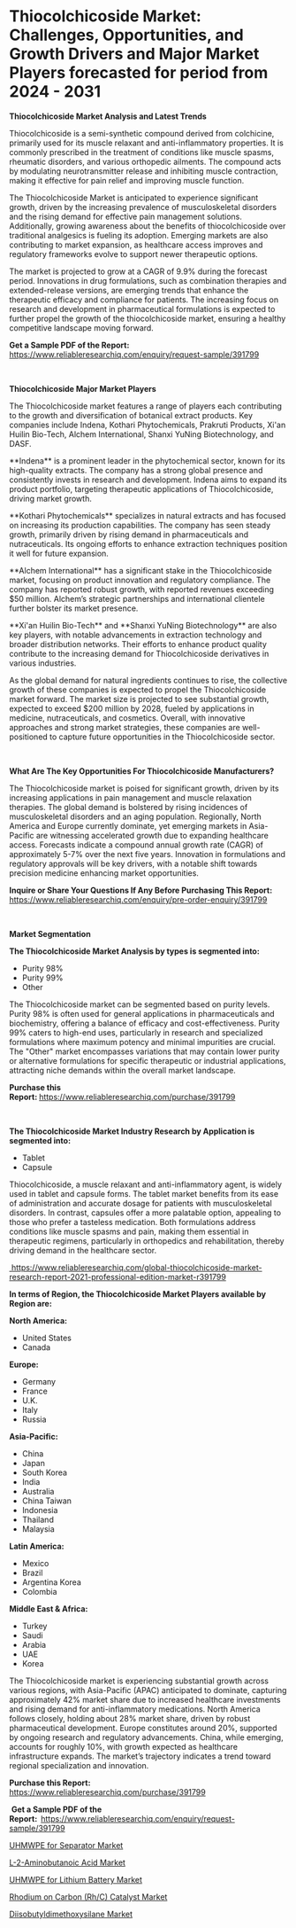 <p><h1>Thiocolchicoside Market: Challenges, Opportunities, and Growth Drivers and Major Market Players forecasted for period from 2024 - 2031</h1></p><p><strong>Thiocolchicoside Market Analysis and Latest Trends</strong></p>
<p><p>Thiocolchicoside is a semi-synthetic compound derived from colchicine, primarily used for its muscle relaxant and anti-inflammatory properties. It is commonly prescribed in the treatment of conditions like muscle spasms, rheumatic disorders, and various orthopedic ailments. The compound acts by modulating neurotransmitter release and inhibiting muscle contraction, making it effective for pain relief and improving muscle function.</p><p>The Thiocolchicoside Market is anticipated to experience significant growth, driven by the increasing prevalence of musculoskeletal disorders and the rising demand for effective pain management solutions. Additionally, growing awareness about the benefits of thiocolchicoside over traditional analgesics is fueling its adoption. Emerging markets are also contributing to market expansion, as healthcare access improves and regulatory frameworks evolve to support newer therapeutic options.</p><p>The market is projected to grow at a CAGR of 9.9% during the forecast period. Innovations in drug formulations, such as combination therapies and extended-release versions, are emerging trends that enhance the therapeutic efficacy and compliance for patients. The increasing focus on research and development in pharmaceutical formulations is expected to further propel the growth of the thiocolchicoside market, ensuring a healthy competitive landscape moving forward.</p></p>
<p><strong>Get a Sample PDF of the Report:&nbsp;</strong> <a href="https://www.reliableresearchiq.com/enquiry/request-sample/391799?utm_campaign=1732&utm_medium=2&utm_source=Github&utm_content=ia&utm_term=26102024&utm_id=thiocolchicoside">https://www.reliableresearchiq.com/enquiry/request-sample/391799</a></p>
<p>&nbsp;</p>
<p><strong>Thiocolchicoside Major Market Players</strong></p>
<p><p>The Thiocolchicoside market features a range of players each contributing to the growth and diversification of botanical extract products. Key companies include Indena, Kothari Phytochemicals, Prakruti Products, Xi'an Huilin Bio-Tech, Alchem International, Shanxi YuNing Biotechnology, and DASF.</p><p>**Indena** is a prominent leader in the phytochemical sector, known for its high-quality extracts. The company has a strong global presence and consistently invests in research and development. Indena aims to expand its product portfolio, targeting therapeutic applications of Thiocolchicoside, driving market growth.</p><p>**Kothari Phytochemicals** specializes in natural extracts and has focused on increasing its production capabilities. The company has seen steady growth, primarily driven by rising demand in pharmaceuticals and nutraceuticals. Its ongoing efforts to enhance extraction techniques position it well for future expansion.</p><p>**Alchem International** has a significant stake in the Thiocolchicoside market, focusing on product innovation and regulatory compliance. The company has reported robust growth, with reported revenues exceeding $50 million. Alchem’s strategic partnerships and international clientele further bolster its market presence.</p><p>**Xi'an Huilin Bio-Tech** and **Shanxi YuNing Biotechnology** are also key players, with notable advancements in extraction technology and broader distribution networks. Their efforts to enhance product quality contribute to the increasing demand for Thiocolchicoside derivatives in various industries.</p><p>As the global demand for natural ingredients continues to rise, the collective growth of these companies is expected to propel the Thiocolchicoside market forward. The market size is projected to see substantial growth, expected to exceed $200 million by 2028, fueled by applications in medicine, nutraceuticals, and cosmetics. Overall, with innovative approaches and strong market strategies, these companies are well-positioned to capture future opportunities in the Thiocolchicoside sector.</p></p>
<p>&nbsp;</p>
<p><strong>What Are The Key Opportunities For Thiocolchicoside Manufacturers?</strong></p>
<p><p>The Thiocolchicoside market is poised for significant growth, driven by its increasing applications in pain management and muscle relaxation therapies. The global demand is bolstered by rising incidences of musculoskeletal disorders and an aging population. Regionally, North America and Europe currently dominate, yet emerging markets in Asia-Pacific are witnessing accelerated growth due to expanding healthcare access. Forecasts indicate a compound annual growth rate (CAGR) of approximately 5-7% over the next five years. Innovation in formulations and regulatory approvals will be key drivers, with a notable shift towards precision medicine enhancing market opportunities.</p></p>
<p><strong>Inquire or Share Your Questions If Any Before Purchasing This Report:</strong> <a href="https://www.reliableresearchiq.com/enquiry/pre-order-enquiry/391799?utm_campaign=1732&utm_medium=2&utm_source=Github&utm_content=ia&utm_term=26102024&utm_id=thiocolchicoside">https://www.reliableresearchiq.com/enquiry/pre-order-enquiry/391799</a></p>
<p>&nbsp;</p>
<p><strong>Market Segmentation</strong></p>
<p><strong>The Thiocolchicoside Market Analysis by types is segmented into:</strong></p>
<p><ul><li>Purity 98%</li><li>Purity 99%</li><li>Other</li></ul></p>
<p><p>The Thiocolchicoside market can be segmented based on purity levels. Purity 98% is often used for general applications in pharmaceuticals and biochemistry, offering a balance of efficacy and cost-effectiveness. Purity 99% caters to high-end uses, particularly in research and specialized formulations where maximum potency and minimal impurities are crucial. The "Other" market encompasses variations that may contain lower purity or alternative formulations for specific therapeutic or industrial applications, attracting niche demands within the overall market landscape.</p></p>
<p><strong>Purchase this Report:&nbsp;</strong><a href="https://www.reliableresearchiq.com/purchase/391799?utm_campaign=1732&utm_medium=2&utm_source=Github&utm_content=ia&utm_term=26102024&utm_id=thiocolchicoside">https://www.reliableresearchiq.com/purchase/391799</a></p>
<p>&nbsp;</p>
<p><strong>The Thiocolchicoside Market Industry Research by Application is segmented into:</strong></p>
<p><ul><li>Tablet</li><li>Capsule</li></ul></p>
<p><p>Thiocolchicoside, a muscle relaxant and anti-inflammatory agent, is widely used in tablet and capsule forms. The tablet market benefits from its ease of administration and accurate dosage for patients with musculoskeletal disorders. In contrast, capsules offer a more palatable option, appealing to those who prefer a tasteless medication. Both formulations address conditions like muscle spasms and pain, making them essential in therapeutic regimens, particularly in orthopedics and rehabilitation, thereby driving demand in the healthcare sector.</p></p>
<p><a href="https://www.reliableresearchiq.com/global-thiocolchicoside-market-research-report-2021-professional-edition-market-r391799?utm_campaign=1732&utm_medium=2&utm_source=Github&utm_content=ia&utm_term=26102024&utm_id=thiocolchicoside">&nbsp;https://www.reliableresearchiq.com/global-thiocolchicoside-market-research-report-2021-professional-edition-market-r391799</a></p>
<p><strong>In terms of Region, the Thiocolchicoside Market Players available by Region are:</strong></p>
<p>
    <p> <strong> North America: </strong>
        <ul>
            <li>United States</li>
            <li>Canada</li>
        </ul>
        </p> 
    <p> <strong> Europe: </strong>
        <ul>
            <li>Germany</li>
            <li>France</li>
            <li>U.K.</li>
            <li>Italy</li>
            <li>Russia</li>
        </ul>
        </p> 
    <p> <strong> Asia-Pacific: </strong>
        <ul>
            <li>China</li>
            <li>Japan</li>
            <li>South Korea</li>
            <li>India</li>
            <li>Australia</li>
            <li>China Taiwan</li>
            <li>Indonesia</li>
            <li>Thailand</li>
            <li>Malaysia</li>
        </ul>
        </p> 
    <p> <strong> Latin America: </strong>
        <ul>
            <li>Mexico</li>
            <li>Brazil</li>
            <li>Argentina Korea</li>
            <li>Colombia</li>
        </ul>
        </p> 
    <p> <strong> Middle East & Africa: </strong>
        <ul>
            <li>Turkey</li>
            <li>Saudi</li>
            <li>Arabia</li>
            <li>UAE</li>
            <li>Korea</li>
        </ul>
    </p>
    </p>
<p><p>The Thiocolchicoside market is experiencing substantial growth across various regions, with Asia-Pacific (APAC) anticipated to dominate, capturing approximately 42% market share due to increased healthcare investments and rising demand for anti-inflammatory medications. North America follows closely, holding about 28% market share, driven by robust pharmaceutical development. Europe constitutes around 20%, supported by ongoing research and regulatory advancements. China, while emerging, accounts for roughly 10%, with growth expected as healthcare infrastructure expands. The market’s trajectory indicates a trend toward regional specialization and innovation.</p></p>
<p><strong>Purchase this Report: </strong><a href="https://www.reliableresearchiq.com/purchase/391799?utm_campaign=1732&utm_medium=2&utm_source=Github&utm_content=ia&utm_term=26102024&utm_id=thiocolchicoside">https://www.reliableresearchiq.com/purchase/391799</a></p>
<p>&nbsp;<strong>Get a Sample PDF of the Report:&nbsp;&nbsp;</strong><a href="https://www.reliableresearchiq.com/enquiry/request-sample/391799?utm_campaign=1732&utm_medium=2&utm_source=Github&utm_content=ia&utm_term=26102024&utm_id=thiocolchicoside">https://www.reliableresearchiq.com/enquiry/request-sample/391799</a></p>
<p><strong></strong></p>
<p><p><a href="https://www.linkedin.com/pulse/global-uhmwpe-separator-market-share-growth-opportunities-6n0oc?utm_campaign=1732&utm_medium=2&utm_source=Github&utm_content=ia&utm_term=26102024&utm_id=thiocolchicoside">UHMWPE for Separator Market</a></p><p><a href="https://www.linkedin.com/pulse/l-2-aminobutanoic-acid-spectrum-usage-patterns-sector-evolution-azmec?utm_campaign=1732&utm_medium=2&utm_source=Github&utm_content=ia&utm_term=26102024&utm_id=thiocolchicoside">L-2-Aminobutanoic Acid Market</a></p><p><a href="https://www.linkedin.com/pulse/uhmwpe-lithium-battery-market-outlook-forecast-from-2024-2031-l7bzc?utm_campaign=1732&utm_medium=2&utm_source=Github&utm_content=ia&utm_term=26102024&utm_id=thiocolchicoside">UHMWPE for Lithium Battery Market</a></p><p><a href="https://www.linkedin.com/pulse/investment-opportunities-rhodium-carbon-rhc-catalyst-sector-g8c5c?utm_campaign=1732&utm_medium=2&utm_source=Github&utm_content=ia&utm_term=26102024&utm_id=thiocolchicoside">Rhodium on Carbon (Rh/C) Catalyst Market</a></p><p><a href="https://www.linkedin.com/pulse/diisobutyldimethoxysilane-market-size-growth-trends-statistics-xmh3c?utm_campaign=1732&utm_medium=2&utm_source=Github&utm_content=ia&utm_term=26102024&utm_id=thiocolchicoside">Diisobutyldimethoxysilane Market</a></p></p>